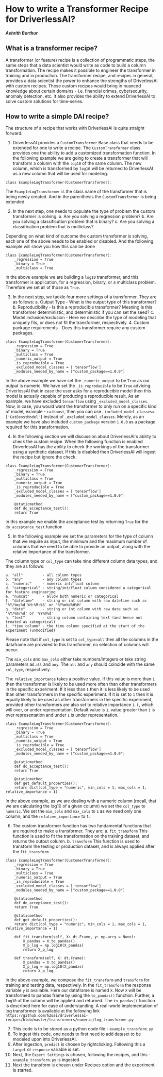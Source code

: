 # How to write a Transformer Recipe for DriverlessAI?
#### *Ashrith Barthur*

## What is a transformer recipe? 
A transformer (or feature) recipe is a collection of programmatic steps, the same steps that a data scientist would write as code to build a column transformation.  The recipe makes it possible to engineer the transformer in training and in production.
The transformer recipe, and recipes in general, provides a data scientist the power to enhance the strengths of DriverlessAI with custom recipes. These custom recipes would bring in nuanced knowledge about certain domains - i.e. financial crimes, cybersecurity, anomaly detection. etc. It also provides the ability to extend DriverlessAI to solve custom solutions for time-series. 

## How to write a simple DAI recipe? 
The structure of a recipe that works with DriverlessAI is quite straight forward.

1. DriverlessAI provides a `CustomTransformer` Base class that needs to be extended for one to write a recipe. The `CustomTransformer` class provides one the ability to add a customized transformation function. In the following example we are going to create a transformer that will transform a column with the `log10` of the same column. The new column, which is transformed by `log10` will be returned to DriverlessAI as a new column that will be used for modeling. 

```{python eval=FALSE}
class ExampleLogTransformer(CustomerTransformer):

```
The `ExampleLogTransformer` is the class name of the transformer that is being newly created. And in the parenthesis the `CustomTransformer` is being extended. 

2. In the next step, one needs to populate the type of problem the custom transformer is solving:
   a. Are you solving a regression problem? 
   b. Are you solving a classification problem that is binary?
   c. Are you solving a classification problem that is multiclass? 
   
Depending on what kind of outcome the custom transformer is solving, each one of the above needs to be enabled or disabled. And the following example will show you how this can be done

```{python eval=FALSE}
class ExampleLogTransformer(CustomerTransformer):
	_regression = True
	_binary = True
	_multiclass = True
```
In the above example we are building a `log10` transformer, and this transformer is application, for a regression, binary, or a multiclass problem. Therefore we set all of those as `True`.


3. In the next step, we tackle four more settings of a transformer. They are as follows:
   a. Output Type - What is the output type of this transformer?
   b. Reproducibility - Is this a reproducible transformer? Meaning is this transformer deterministic, and deterministic if you can set the seed?
   c. Model inclusion/exclusion  - Here we describe the type of modeling that uniquely fits, or does not fit the transformer, respectively. 
   4. Custom package requirements - Does this transformer require any custom packages. 
      

```{python eval=FALSE}
class ExampleLogTransformer(CustomerTransformer):
	_regression = True
	_binary = True
	_multiclass = True
	_numeric_output = True
	_is_reproducible = True
	_excluded_model_classes = ['tensorflow']
	_modules_needed_by_name = ["custom_package==1.0.0"]
```
In the above example we have set the `_numeric_output` to be `True` as our output is numeric. We have set the `_is_reproducible` to be `True` advicing DriverlessAI that in case the user asks for a reproducible model then this model is actually capable of producing a reproducible result. As an example, we have excluded `tensorflow` using `_excluded_model_classes`. Now, in case, you would want the transformer to only run on a specific kind of model, example - `catboost`, then you can use `_included_model_classes=['CatBoostModel']` instead of `_excluded_model_classes`. Merely, as an example we have also included `custom_package` version `1.0.0` as a package required for this transformation. 

4. In the following section we will discussion about DriverlessAI's ability to check the custom recipe. When the following function is enabled DriverlessAI has the ability to check the workings of the transformer using a synthetic dataset. If this is disabled then DriverlessAI will ingest the recipe but ignore the check. 

```{python eval=FALSE}
class ExampleLogTransformer(CustomerTransformer):
	_regression = True
	_binary = True
	_multiclass = True
	_numeric_output = True
	_is_reproducible = True
	_excluded_model_classes = ['tensorflow']
	_modules_needed_by_name = ["custom_package==1.0.0"]

	@staticmethod
	def do_acceptance_test():
	return True
```
In this example we enable the acceptance test by returning `True` for the `do_acceptance_test` function

5. In the following example we set the parameters for the type of column that we require as input, the minimum and the maximum number of columns that we need to be able to provide an output, along with the relative importance of the transformer. 

The column type  or `col_type` can take nine different column data types, and they are as follows:

	a. "all"         - all column types
	b. "any"         - any column types
	c. "numeric"     - numeric int/float column
	d. "categorical" - string/int/float column considered a categorical for feature engineering
	e. "numcat"      - allow both numeric or categorical
	f. "datetime"    - string or int column with raw datetime such as '%Y/%m/%d %H:%M:%S' or '%Y%m%d%H%M'
	g. "date"        - string or int column with raw date such as '%Y/%m/%d' or '%Y%m%d'
	h. "text"        - string column containing text (and hence not treated as categorical)
	i. "time_column" - the time column specified at the start of the experiment (unmodified)

Please note that if `col_type` is set to `col_type=all` then all the columns in the dataframe are provided to this transformer, no selection of columns will occur. 

The `min_cols` and `max_cols` either take numbers/integers or take string parameters as `all` and `any`. The `all` and `any` should coincide with the same `col_type`, respectively. 

The `relative_importance` takes a positive value. If this value is more than `1` then the transformer is likely to be used more often than other transformers in the specific experiment. If it less than `1` then it is less likely to be used than other transformers in the specific experiment. If it is set to `1` then it is equally likely to be used as other transformers in the specific experiment, provided other transformers are also set to relative importance `1`.
i , which will over, or under representation. Default value is `1`, value greater than `1` is over representation and under `1` is under representation. 

```{python eval=FALSE}
class ExampleLogTransformer(CustomerTransformer):
	_regression = True
	_binary = True
	_multiclass = True
	_numeric_output = True
	_is_reproducible = True
	_excluded_model_classes = ['tensorflow']
	_modules_needed_by_name = ["custom_package==1.0.0"]

	@staticmethod
	def do_acceptance_test():
	return True

	@staticmethod
	def get_default_properties():
	return dict(col_type = "numeric", min_cols = 1, max_cols = 1, relative_importance = 1)
```

In the above example, as we are dealing with a numeric column (recall, that we are calculating the log10 of a given column) we set the `col_type` to `numeric`. We set the `min_cols` and `max_cols` to `1` as we need only one column, and the `relative_importance` to `1`.

6. The custom transformer function has two fundamental functions that are required to make a transformer. They are:
   a. `fit_transform` This function is used to fit the transformation on the training dataset, and returns the output column. 
   b. `transform` This function is used to transform the testing or production dataset, and is always applied after the `fit_transform`


```{python eval=FALSE}
class ExampleLogTransformer(CustomerTransformer):
	_regression = True
	_binary = True
	_multiclass = True
	_numeric_output = True
	_is_reproducible = True
	_excluded_model_classes = ['tensorflow']
	_modules_needed_by_name = ["custom_package==1.0.0"]

	@staticmethod
	def do_acceptance_test():
	return True

	@staticmethod
	def get_default_properties():
	return dict(col_type = "numeric", min_cols = 1, max_cols = 1, relative_importance = 1)

	def fit_transform(self, X: dt.Frame, y: np.arry = None):
		X_pandas = X.to_pandas()
		X_p_log = np.log10(X_pandas)
		return X_p_log

	def transform(self, X: dt.Frame):
		X_pandas = X.to_pandas()
		X_p_log = np.log10(X_pandas)
		return X_p_log
```
In the above example, we compose the `fit_transform` and `transform` for training and testing data, respectively. In the `fit_transform` the response variable `y` is available. Here our dataframe is named `X`. Now `X` will be transformed to pandas frame by using the `to_pandas()` function. Further, a `log10` of the column will be applied and returned. The `to_pandas()` function is described here for ease of understanding. A real-world implementation of log transformer is available at the following link `https://github.com/h2oai/driverlessai-recipes/blob/master/transformers/numeric/log_transformer.py`

7. This code is to be stored as a python code file - `example_transform.py`
8. To ingest this code, one needs to first need to add dataset to be modeled upon into DriverlessAI. 
9. After ingestion, `predict` is chosen by rightclicking. Following this a `target` or `response` variable is set.  
10. Next, the `Expert Settings` is chosen, following the recipes, and this - `example_transform.py` is ingested.  
11. Next the transform is chosen under Recipes option and the experiment is started.    
